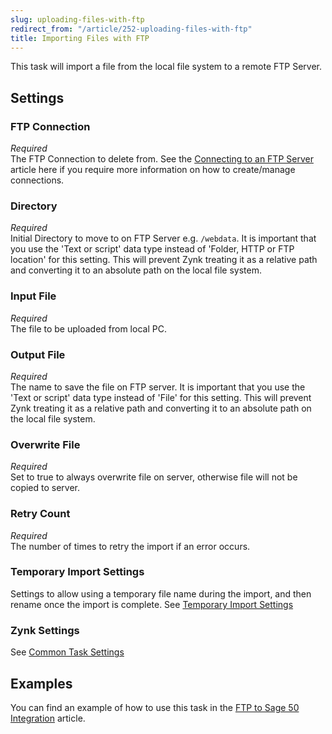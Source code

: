 ```yaml
---
slug: uploading-files-with-ftp
redirect_from: "/article/252-uploading-files-with-ftp"
title: Importing Files with FTP
---
```


This task will import a file from the local file system to a remote FTP Server.

## Settings
### FTP Connection
_Required_  
The FTP Connection to delete from. See the [Connecting to an FTP Server](connecting-to-an-ftp-server) article here if you require more information on how to create/manage connections.  

### Directory
_Required_  
Initial Directory to move to on FTP Server e.g. `/webdata`.  It is important that you use the 'Text or script' data type instead of 'Folder, HTTP or FTP location' for this setting. This will prevent Zynk treating it as a relative path and converting it to an absolute path on the local file system.  

### Input File
_Required_  
The file to be uploaded from local PC.

### Output File
_Required_  
The name to save the file on FTP server.  It is important that you use the 'Text or script' data type instead of 'File' for this setting. This will prevent Zynk treating it as a relative path and converting it to an absolute path on the local file system.  

### Overwrite File
_Required_  
Set to true to always overwrite file on server, otherwise file will not be copied to server.

### Retry Count
_Required_  
The number of times to retry the import if an error occurs.

### Temporary Import Settings
Settings to allow using a temporary file name during the import, and then rename once the import is complete.  See [Temporary Import Settings](temporary-upload-settings)

### Zynk Settings
See [Common Task Settings](common-task-settings)

## Examples
You can find an example of how to use this task in the [FTP to Sage 50 Integration](ftp-to-sage-50-integration) article.
